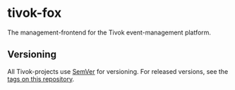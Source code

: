 # tivok-fox
The management-frontend for the Tivok event-management platform.

## Versioning

All Tivok-projects use [SemVer](http://semver.org/) for versioning. For released versions, see the [tags on this repository](https://github.com/hellerphilipp/tivok-fox/releases).
